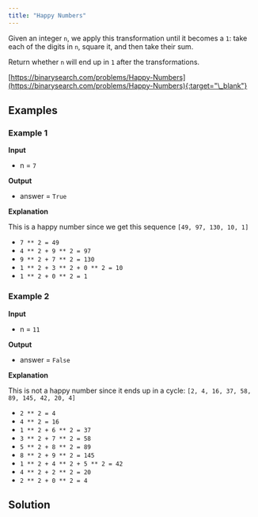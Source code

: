 ```yaml
---
title: "Happy Numbers"
---
```


Given an integer `n`, we apply this transformation until it becomes a `1`: take each of the digits in `n`, square it, and then take their sum.

Return whether `n` will end up in `1` after the transformations.

[https://binarysearch.com/problems/Happy-Numbers](https://binarysearch.com/problems/Happy-Numbers){:target="\_blank"}

## Examples

### Example 1

**Input**

- n = `7`

**Output**

- answer = `True`

**Explanation**

This is a happy number since we get this sequence `[49, 97, 130, 10, 1]`

- `7 ** 2 = 49`
- `4 ** 2 + 9 ** 2 = 97`
- `9 ** 2 + 7 ** 2 = 130`
- `1 ** 2 + 3 ** 2 + 0 ** 2 = 10`
- `1 ** 2 + 0 ** 2 = 1`

### Example 2

**Input**

- n = `11`

**Output**

- answer = `False`

**Explanation**

This is not a happy number since it ends up in a cycle: `[2, 4, 16, 37, 58, 89, 145, 42, 20, 4]`

- `2 ** 2 = 4`
- `4 ** 2 = 16`
- `1 ** 2 + 6 ** 2 = 37`
- `3 ** 2 + 7 ** 2 = 58`
- `5 ** 2 + 8 ** 2 = 89`
- `8 ** 2 + 9 ** 2 = 145`
- `1 ** 2 + 4 ** 2 + 5 ** 2 = 42`
- `4 ** 2 + 2 ** 2 = 20`
- `2 ** 2 + 0 ** 2 = 4`

## Solution

<script src="https://gist.github.com/yaeba/16da7be5123724fcf6eccc25581cef5a.js?file=Happy-Numbers.py"></script>
